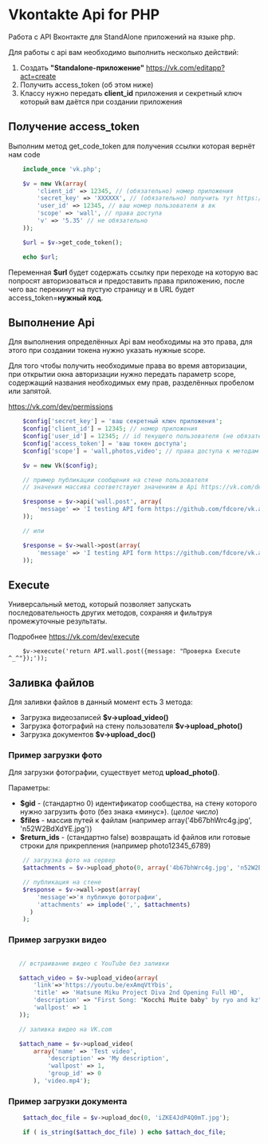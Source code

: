 Vkontakte Api for PHP
======================

Работа с API Вконтакте для StandAlone приложений на языке php.

Для работы с api вам необходимо выполнить несколько действий:

1. Создать **"Standalone-приложение"** https://vk.com/editapp?act=create
2. Получить access_token (об этом ниже)
3. Классу нужно передать **client_id** приложения и секретный ключ который вам даётся при создании приложения

## Получение access_token

Выполним метод get_code_token для получения ссылки которая вернёт нам code

```php
	include_once 'vk.php';

	$v = new Vk(array(
		'client_id' => 12345, // (обязательно) номер приложения
		'secret_key' => 'XXXXXX', // (обязательно) получить тут https://vk.com/editapp?id=12345&section=options где 12345 - client_id
		'user_id' => 12345, // ваш номер пользователя в вк
		'scope' => 'wall', // права доступа
		'v' => '5.35' // не обязательно
	));

	$url = $v->get_code_token();

	echo $url;
```

Переменная **$url** будет содержать ссылку при переходе на которую вас попросят авторизоваться и предоставить права приложению, после чего вас перекинут на пустую страницу и в URL будет access_token=**нужный код**.

## Выполнение Api

Для выполнения определённых Api вам необходимы на это права, для этого при создании токена нужно указать нужные scope.

Для того чтобы получить необходимые права во время авторизации, при открытии окна авторизации нужно передать параметр scope, содержащий названия необходимых ему прав, разделённых пробелом или запятой.

https://vk.com/dev/permissions

```php
	$config['secret_key'] = 'ваш секретный ключ приложения';
	$config['client_id'] = 12345; // номер приложения
	$config['user_id'] = 12345; // id текущего пользователя (не обязательно)
	$config['access_token'] = 'ваш токен доступа';
	$config['scope'] = 'wall,photos,video'; // права доступа к методам (для генерации токена)

	$v = new Vk($config);

	// пример публикации сообщения на стене пользователя
	// значения массива соответствуют значениям в Api https://vk.com/dev/wall.post

	$response = $v->api('wall.post', array(
	    'message' => 'I testing API form https://github.com/fdcore/vk.api'
	));

	// или

	$response = $v->wall->post(array(
	    'message' => 'I testing API form https://github.com/fdcore/vk.api'
	));
```

## Execute

Универсальный метод, который позволяет запускать последовательность других методов, сохраняя и фильтруя промежуточные результаты.

Подробнее https://vk.com/dev/execute


```
	$v->execute('return API.wall.post({message: "Проверка Execute ^_^"});'));
```

## Заливка файлов

Для заливки файлов в данный момент есть 3 метода:

- Загрузка видеозаписей **$v->upload_video()**
- Загрузка фотографий на стену пользователя **$v->upload_photo()**
- Загрузка документов **$v->upload_doc()**

### Пример загрузки фото

Для загрузки фотографии, существует метод **upload_photo()**.

Параметры:

- **$gid** - (стандартно 0) идентификатор сообщества, на стену которого нужно загрузить фото (без знака «минус»). (*целое число*)
- **$files** - массив путей к файлам (например array('4b67bhWrc4g.jpg', 'n52W2BdXdYE.jpg'))
- **$return_ids** - (стандартно false) возвращать id файлов или готовые строки для прикрепления (например photo12345_6789)

```php
    // загрузка фото на сервер
    $attachments = $v->upload_photo(0, array('4b67bhWrc4g.jpg', 'n52W2BdXdYE.jpg'));

    // публикация на стене
    $response = $v->wall->post(array(
        'message'=>'я публикую фотографии',
        'attachments' => implode(',', $attachments)
      )
    );

```

### Пример загрузки видео

```php

   // встраивание видео с YouTube без заливки

   $attach_video = $v->upload_video(array(
       'link'=>'https://youtu.be/exAmqVtYbis',
       'title' => 'Hatsune Miku Project Diva 2nd Opening Full HD',
       'description' => "First Song: "Kocchi Muite baby" by ryo and kz",
       'wallpost' => 1
   ));

   // заливка видео на VK.com

   $attach_name = $v->upload_video(
       array('name' => 'Test video',
           'description' => 'My description',
           'wallpost' => 1,
           'group_id' => 0
       ), 'video.mp4');

```

### Пример загрузки документа

```php
    $attach_doc_file = $v->upload_doc(0, 'iZKE4JdP4Q0mT.jpg');

    if ( is_string($attach_doc_file) ) echo $attach_doc_file;

```
